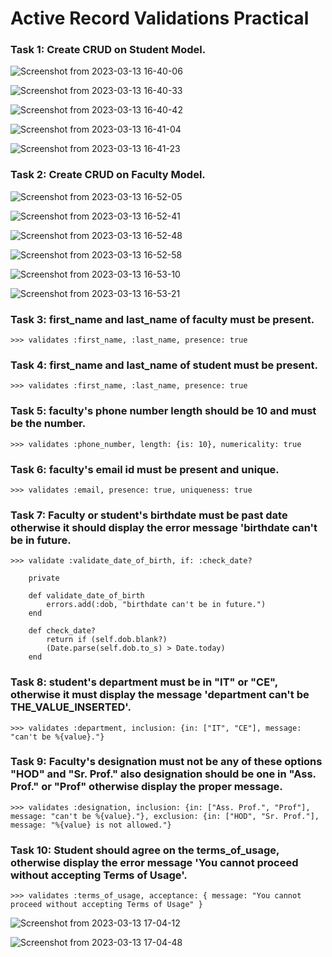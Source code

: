 
# Active Record Validations Practical

### Task 1: Create CRUD on Student Model.

![Screenshot from 2023-03-13 16-40-06](https://user-images.githubusercontent.com/124874665/224690001-1ae88c60-9b1e-4f16-95b3-2d6c61db0a9f.png)

![Screenshot from 2023-03-13 16-40-33](https://user-images.githubusercontent.com/124874665/224690056-03f13237-549a-4f04-b70d-0fca2762d80f.png)

![Screenshot from 2023-03-13 16-40-42](https://user-images.githubusercontent.com/124874665/224690069-6b4cffcf-cc67-427e-80c3-19ee2c28039d.png)

![Screenshot from 2023-03-13 16-41-04](https://user-images.githubusercontent.com/124874665/224690087-570740bd-22c6-4c72-8c66-50a0992c2988.png)

![Screenshot from 2023-03-13 16-41-23](https://user-images.githubusercontent.com/124874665/224690103-514daf55-137d-4c70-ab34-43db220ec37f.png)


### Task 2: Create CRUD on Faculty Model.

![Screenshot from 2023-03-13 16-52-05](https://user-images.githubusercontent.com/124874665/224690148-23a60db8-a08e-4a70-923b-d91fb402693b.png)

![Screenshot from 2023-03-13 16-52-41](https://user-images.githubusercontent.com/124874665/224690163-6b7cd4b0-8dae-456e-825f-76691db73e85.png)

![Screenshot from 2023-03-13 16-52-48](https://user-images.githubusercontent.com/124874665/224690178-0362db5c-9926-4fe9-9e35-0226761c4701.png)

![Screenshot from 2023-03-13 16-52-58](https://user-images.githubusercontent.com/124874665/224690199-f6486c5c-8803-4471-8b21-e9f640a57a03.png)

![Screenshot from 2023-03-13 16-53-10](https://user-images.githubusercontent.com/124874665/224690213-f533b8ba-0ed3-4ea5-9b63-56dc6cb53f73.png)

![Screenshot from 2023-03-13 16-53-21](https://user-images.githubusercontent.com/124874665/224690234-bb953e0d-3bd8-43c7-aaf0-1eca00590b5d.png)


### Task 3: first_name and last_name of faculty must be present.

```
>>> validates :first_name, :last_name, presence: true

```


### Task 4: first_name and last_name of student must be present.

```
>>> validates :first_name, :last_name, presence: true

```


### Task 5: faculty's phone number length should be 10 and must be the number.

```
>>> validates :phone_number, length: {is: 10}, numericality: true

```


### Task 6: faculty's email id must be present and unique.

```
>>> validates :email, presence: true, uniqueness: true

```


### Task 7: Faculty or student's birthdate must be past date otherwise it should display the error message 'birthdate can't be in future.

```
>>> validate :validate_date_of_birth, if: :check_date?

    private

    def validate_date_of_birth
        errors.add(:dob, "birthdate can't be in future.")
    end

    def check_date?
        return if (self.dob.blank?)
        (Date.parse(self.dob.to_s) > Date.today)
    end

```


### Task 8: student's department must be in "IT" or "CE", otherwise it must display the message 'department can't be THE_VALUE_INSERTED'.

```
>>> validates :department, inclusion: {in: ["IT", "CE"], message: "can't be %{value}."}

```


### Task 9: Faculty's designation must not be any of these options "HOD" and "Sr. Prof." also designation should be one in "Ass. Prof." or "Prof" otherwise display the proper message.

```
>>> validates :designation, inclusion: {in: ["Ass. Prof.", "Prof"], message: "can't be %{value}."}, exclusion: {in: ["HOD", "Sr. Prof."], message: "%{value} is not allowed."}

```


### Task 10: Student should agree on the terms_of_usage, otherwise display the error message 'You cannot proceed without accepting Terms of Usage'.

```
>>> validates :terms_of_usage, acceptance: { message: "You cannot proceed without accepting Terms of Usage" }

```

![Screenshot from 2023-03-13 17-04-12](https://user-images.githubusercontent.com/124874665/224690575-47aff080-94bb-475d-8b45-8c72c04d7c56.png)

![Screenshot from 2023-03-13 17-04-48](https://user-images.githubusercontent.com/124874665/224690708-876ccbe0-9f06-410a-acbd-81590fee3d82.png)
